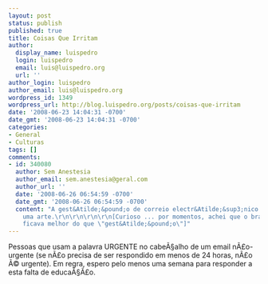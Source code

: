 ```yaml
---
layout: post
status: publish
published: true
title: Coisas Que Irritam
author:
  display_name: luispedro
  login: luispedro
  email: luis@luispedro.org
  url: ''
author_login: luispedro
author_email: luis@luispedro.org
wordpress_id: 1349
wordpress_url: http://blog.luispedro.org/posts/coisas-que-irritam
date: '2008-06-23 14:04:31 -0700'
date_gmt: '2008-06-23 14:04:31 -0700'
categories:
- General
- Culturas
tags: []
comments:
- id: 340080
  author: Sem Anestesia
  author_email: sem.anestesia@geral.com
  author_url: ''
  date: '2008-06-26 06:54:59 -0700'
  date_gmt: '2008-06-26 06:54:59 -0700'
  content: "A gest&Atilde;&pound;o de correio electr&Atilde;&sup3;nico &Atilde;&copy;
    uma arte.\r\n\r\n\r\n\r\n[Curioso ... por momentos, achei que o brasileiro \"gerenciamento\"
    ficava melhor do que \"gest&Atilde;&pound;o\"]"
---
```

<p>Pessoas que usam a palavra URGENTE no cabe&Atilde;&sect;alho de um email n&Atilde;&pound;o-urgente (se n&Atilde;&pound;o precisa de ser respondido em menos de 24 horas, n&Atilde;&pound;o &Atilde;&copy; urgente). Em regra, espero pelo menos uma semana para responder a esta falta de educa&Atilde;&sect;&Atilde;&pound;o.</p>
